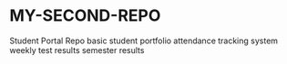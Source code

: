 # MY-SECOND-REPO
Student Portal Repo
basic student portfolio
attendance tracking system
weekly test results
semester results

